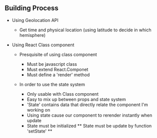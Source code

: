 ## Building Process

- Using Geolocation API

  - Get time and physical location (using latitude to decide in which hemisphere)

- Using React Class component

  - Presquisite of using class component

    - Must be javascript class
    - Must extend React.Componet
    - Must define a 'render' method

  - In order to use the state system

    - Only usable with Class component
    - Easy to mix up between props and state system
    - 'State' contains data that directly relate the component I'm working on
    - Using state cause our component to rerender instantly when update
    - State must be initialized
      ** State must be update by function 'setState' **
